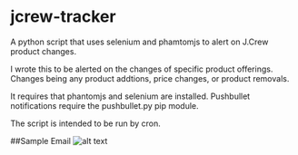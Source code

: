 # jcrew-tracker
A python script that uses selenium and phamtomjs to alert on J.Crew product
changes.

I wrote this to be alerted on the changes of specific product offerings.
Changes being any product addtions, price changes, or product removals.

It requires that phantomjs and selenium are installed.  Pushbullet notifications
require the pushbullet.py pip module.

The script is intended to be run by cron.

##Sample Email
![alt text](http://i.imgur.com/xzQz06C.png?1 "Email HTML")
